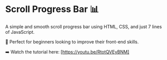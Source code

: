 # Scroll Progress Bar 📊

A simple and smooth scroll progress bar using HTML, CSS, and just 7 lines of JavaScript.

🎯 Perfect for beginners looking to improve their front-end skills.

➡️ Watch the tutorial here: [https://youtu.be/RtotQVEyBNM]
